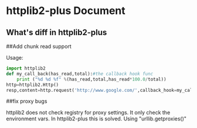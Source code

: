 httplib2-plus Document
========

What's diff in httplib2-plus
--------------------
##Add chunk read support

Usage:
```python
import httplib2
def my_call_back(has_read,total):#the callback hook func
	print ("%d %d %f" %(has_read,total,has_read*100.0/total))
http=httplib2.Http()
resp,content=http.request('http://www.google.com/',callback_hook=my_call_back)#use callback_hook= to define a func
```

##fix proxy bugs

httplib2 does not check registry for proxy settings. It only check the environment vars.
In httplib2-plus this is solved. Using "urllib.getproxies()"
